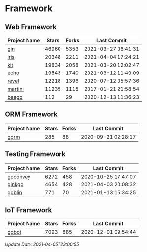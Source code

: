 # Framework

## Web Framework
| Project Name | Stars | Forks | Last Commit |
| ------------ | ----- | ----- | ----------- |
| [gin](https://github.com/gin-gonic/gin) | 46960 | 5353 | 2021-03-27 06:41:31 |
| [iris](https://github.com/kataras/iris) | 20348 | 2211 | 2021-04-04 17:24:21 |
| [kit](https://github.com/go-kit/kit) | 19834 | 2058 | 2021-03-20 12:02:47 |
| [echo](https://github.com/labstack/echo) | 19543 | 1740 | 2021-03-12 11:49:09 |
| [revel](https://github.com/revel/revel) | 12218 | 1396 | 2020-07-12 05:57:36 |
| [martini](https://github.com/go-martini/martini) | 11235 | 1115 | 2017-01-21 21:58:54 |
| [beego](https://github.com/astaxie/beego) | 112 | 29 | 2020-12-13 11:36:23 |

## ORM Framework
| Project Name | Stars | Forks | Last Commit |
| ------------ | ----- | ----- | ----------- |
| [gorm](https://github.com/jinzhu/gorm) | 285 | 88 | 2020-09-21 02:28:17 |

## Testing Framework
| Project Name | Stars | Forks | Last Commit |
| ------------ | ----- | ----- | ----------- |
| [goconvey](https://github.com/smartystreets/goconvey) | 6272 | 458 | 2020-10-25 17:47:07 |
| [ginkgo](https://github.com/onsi/ginkgo) | 4654 | 428 | 2021-04-03 20:08:32 |
| [goblin](https://github.com/franela/goblin) | 771 | 70 | 2021-01-13 15:34:25 |

## IoT Framework
| Project Name | Stars | Forks | Last Commit |
| ------------ | ----- | ----- | ----------- |
| [gobot](https://github.com/hybridgroup/gobot) | 7093 | 885 | 2020-12-01 09:54:44 |

*Update Date: 2021-04-05T23:00:55*